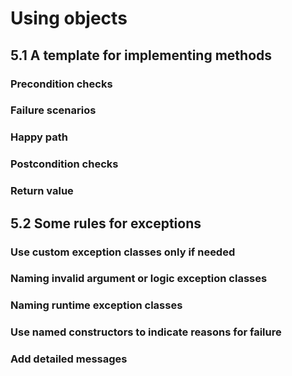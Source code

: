 # Using objects



## 5.1 A template for implementing methods



### Precondition checks



### Failure scenarios



### Happy path



### Postcondition checks



### Return value



## 5.2 Some rules for exceptions



### Use custom exception classes only if needed



### Naming invalid argument or logic exception classes



### Naming runtime exception classes



### Use named constructors to indicate reasons for failure



### Add detailed messages

